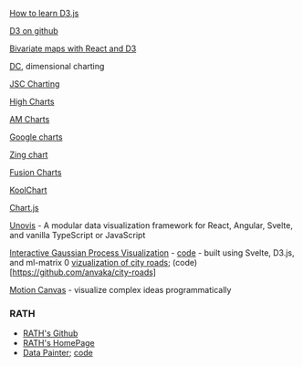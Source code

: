 [How to learn D3.js](https://wattenberger.com/blog/d3)

[D3 on github](https://github.com/d3)

[Bivariate maps with React and D3](https://github.com/angelozehr/bivariate-maps-react-d3)

[DC](https://github.com/dc-js/dc.js), dimensional charting

[JSC Charting](https://jscharting.com/)

[High Charts](https://www.highcharts.com/)

[AM Charts](https://www.amcharts.com/)

[Google charts](https://developers.google.com/chart/)

[Zing chart](https://www.zingchart.com/)

[Fusion Charts](https://www.fusioncharts.com/)

[KoolChart](https://www.koolchart.com/)

[Chart.js](https://www.chartjs.org/)

[Unovis](https://unovis.dev/) - A modular data visualization framework for React, Angular, Svelte, and vanilla TypeScript or JavaScript

[Interactive Gaussian Process Visualization](http://www.infinitecuriosity.org/vizgp/) - [code](https://github.com/st--/interactive-gp-visualization/) -  built using Svelte, D3.js, and ml-matrix
0
[vizualization of city roads](https://anvaka.github.io/city-roads/); (code)[https://github.com/anvaka/city-roads]

[Motion Canvas](https://github.com/motion-canvas/motion-canvas) - visualize complex ideas programmatically

### RATH

* [RATH's Github](https://github.com/Kanaries/Rath)
* [RATH's HomePage](https://kanaries.net/)
* [Data Painter](https://docs.kanaries.net/rath/tutorials/data-painter/); [code](https://github.com/Kanaries/Rath)
